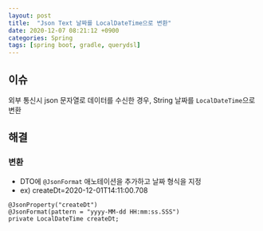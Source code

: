 ```yaml
---
layout: post
title:  "Json Text 날짜를 LocalDateTime으로 변환"
date: 2020-12-07 08:21:12 +0900
categories: Spring
tags: [spring boot, gradle, querydsl]
---
```


## 이슈
외부 통신시 json 문자열로 데이터를 수신한 경우, String 날짜를 `LocalDateTime`으로 변환


## 해결

### 변환
* DTO에 `@JsonFormat` 애노테이션을 추가하고 날짜 형식을 지정
* ex) createDt=2020-12-01T14:11:00.708
```
@JsonProperty("createDt")
@JsonFormat(pattern = "yyyy-MM-dd HH:mm:ss.SSS") 
private LocalDateTime createDt;
```